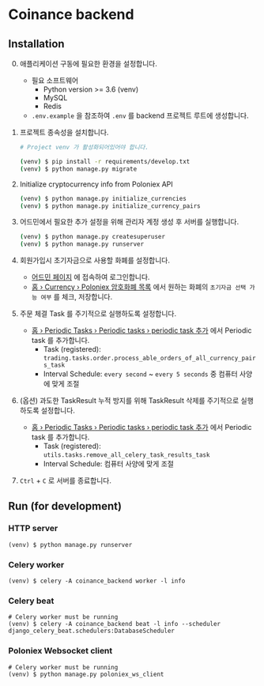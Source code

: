 # Coinance backend

## Installation

0. 애플리케이션 구동에 필요한 환경을 설정합니다.
    * 필요 소프트웨어
        * Python version >= 3.6 (venv)
        * MySQL
        * Redis
    * `.env.example` 을 참조하여 `.env` 를 backend 프로젝트 루트에 생성합니다.

1. 프로젝트 종속성을 설치합니다.

    ```bash
    # Project venv 가 활성화되어있어야 합니다.

    (venv) $ pip install -r requirements/develop.txt
    (venv) $ python manage.py migrate
    ```
2. Initialize cryptocurrency info from Poloniex API
    ```bash
    (venv) $ python manage.py initialize_currencies
    (venv) $ python manage.py initialize_currency_pairs
    ```
3. 어드민에서 필요한 추가 설정을 위해 관리자 계정 생성 후 서버를 실행합니다.
    ```bash
    (venv) $ python manage.py createsuperuser
    (venv) $ python manage.py runserver
    ```
4. 회원가입시 초기자금으로 사용할 화폐를 설정합니다.
    * [어드민 페이지](http://localhost:8000/admin) 에 접속하여 로그인합니다.
    * [홈 › Currency › Poloniex 암호화폐 목록](http://localhost:8000/admin/currency/currency/) 에서 원하는 화폐의 `초기자금 선택 가능 여부` 를 체크, 저장합니다.
5. 주문 체결 Task 를 주기적으로 실행하도록 설정합니다.
    * [홈 › Periodic Tasks › Periodic tasks › periodic task 추가](http://localhost:8000/admin/django_celery_beat/periodictask/add/) 에서 Periodic task 를 추가합니다.
        * Task (registered): `trading.tasks.order.process_able_orders_of_all_currency_pairs_task`
        * Interval Schedule: `every second` ~ `every 5 seconds` 중 컴퓨터 사양에 맞게 조절
6. (옵션) 과도한 TaskResult 누적 방지를 위해 TaskResult 삭제를 주기적으로 실행하도록 설정합니다.
    * [홈 › Periodic Tasks › Periodic tasks › periodic task 추가](http://localhost:8000/admin/django_celery_beat/periodictask/add/) 에서 Periodic task 를 추가합니다.
         * Task (registered): `utils.tasks.remove_all_celery_task_results_task`
         * Interval Schedule: 컴퓨터 사양에 맞게 조절
7. `Ctrl` + `C` 로 서버를 종료합니다.

## Run (for development)

### HTTP server

```
(venv) $ python manage.py runserver
```

### Celery worker

```
(venv) $ celery -A coinance_backend worker -l info
```

### Celery beat

```
# Celery worker must be running
(venv) $ celery -A coinance_backend beat -l info --scheduler django_celery_beat.schedulers:DatabaseScheduler
```

### Poloniex Websocket client

```
# Celery worker must be running
(venv) $ python manage.py poloniex_ws_client
```
